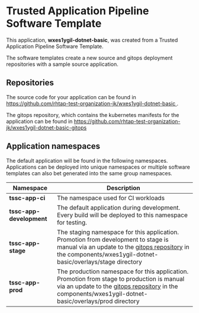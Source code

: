 # Trusted Application Pipeline Software Template

This application, **wxes1ygil-dotnet-basic**, was created from a Trusted Application Pipeline Software Template.

The software templates create a new source and gitops deployment repositories with a sample source application. 

## Repositories

The source code for your application can be found in [https://github.com/rhtap-test-organization-jk/wxes1ygil-dotnet-basic ](https://github.com/rhtap-test-organization-jk/wxes1ygil-dotnet-basic ).
 
The gitops repository, which contains the kubernetes manifests for the application can be found in 
[https://github.com/rhtap-test-organization-jk/wxes1ygil-dotnet-basic-gitops ](https://github.com/rhtap-test-organization-jk/wxes1ygil-dotnet-basic-gitops ) 

## Application namespaces 

The default application will be found in the following namespaces. Applications can be deployed into unique namespaces or multiple software templates can also bet generated into the same group namespaces.  

|  Namespace   |  Description   |  
| -------- | -------- |
| **tssc-app-ci** | The namespace used for CI workloads |
| **tssc-app-development** | The default application during development. Every build will be deployed to this namespace for testing. |
| **tssc-app-stage** | The staging namespace for this application. Promotion from development to stage is manual via an update to the [gitops repository](https://github.com/rhtap-test-organization-jk/wxes1ygil-dotnet-basic-gitops ) in the components/wxes1ygil-dotnet-basic/overlays/stage directory |
| **tssc-app-prod** | The production namespace for this application. Promotion from stage to production is manual via an update to the [gitops repository](https://github.com/rhtap-test-organization-jk/wxes1ygil-dotnet-basic-gitops ) in the components/wxes1ygil-dotnet-basic/overlays/prod directory |